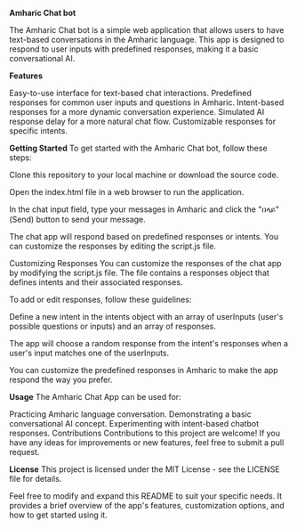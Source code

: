 **Amharic Chat bot**

The Amharic Chat bot is a simple web application that allows users to have text-based conversations in the Amharic language. This app is designed to respond to user inputs with predefined responses, making it a basic conversational AI.

**Features**

Easy-to-use interface for text-based chat interactions.
Predefined responses for common user inputs and questions in Amharic.
Intent-based responses for a more dynamic conversation experience.
Simulated AI response delay for a more natural chat flow.
Customizable responses for specific intents.

**Getting Started**
To get started with the Amharic Chat bot, follow these steps:

Clone this repository to your local machine or download the source code.

Open the index.html file in a web browser to run the application.

In the chat input field, type your messages in Amharic and click the "በላይ" (Send) button to send your message.

The chat app will respond based on predefined responses or intents. You can customize the responses by editing the script.js file.

Customizing Responses
You can customize the responses of the chat app by modifying the script.js file. The file contains a responses object that defines intents and their associated responses.

To add or edit responses, follow these guidelines:

Define a new intent in the intents object with an array of userInputs (user's possible questions or inputs) and an array of responses.

The app will choose a random response from the intent's responses when a user's input matches one of the userInputs.

You can customize the predefined responses in Amharic to make the app respond the way you prefer.

**Usage**
The Amharic Chat App can be used for:

Practicing Amharic language conversation.
Demonstrating a basic conversational AI concept.
Experimenting with intent-based chatbot responses.
Contributions
Contributions to this project are welcome! If you have any ideas for improvements or new features, feel free to submit a pull request.

**License**
This project is licensed under the MIT License - see the LICENSE file for details.

Feel free to modify and expand this README to suit your specific needs. It provides a brief overview of the app's features, customization options, and how to get started using it.
